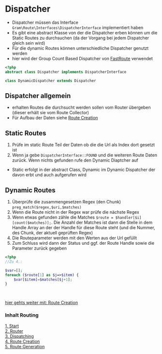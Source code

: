 # Dispatcher
- Dispatcher müssen das Interface ``Gram\Route\Interfaces\DispatcherInterface`` implementiert haben
- Es gibt eine abstract Klasse von der die Dispatcher erben können um die Static Routes zu durchsuchen (da der Vorgang bei jedem Dispatcher gleich sein wird)
- Für die dynamic Routes können unterschiedliche Dispatcher genutzt werden
- hier wird der Group Count Based Dispatcher von [FastRoute](http://nikic.github.io/2014/02/18/Fast-request-routing-using-regular-expressions.html) verwendet

````php
<?php
abstract class Dispatcher implements DispatcherInterface

class DynamicDispatcher extends Dispatcher
````

## Dispatcher allgemein
- erhalten Routes die durchsucht werden sollen vom Router übergeben (dieser erhält sie vom Route Collector)
- Für Aufbau der Daten siehe [Route Creation](routeCreation.md)

## Static Routes
1. Prüfe im static Route Teil der Daten ob die die Url als Index dort gesetzt ist
2. Wenn ja gebe ``DispatcherInterface::FOUND`` und die weiteren Route Daten zurück. Wenn nichts gefunden rufe den Dynamic Diaptcher auf
- Static erfolgt in der abstract Class, Dynamic im Dynamic Dispatcher der davon erbt und auch aufgerufen wird

## Dynamic Routes
1. Überprüfe die zusammengesetzen Regex (den Chunk) ``preg_match($regex,$uri,$matches)``
2. Wenn die Route nicht in der Regex war prüfe die nächste Regex
3. Wenn etwas gefunden zähle die Matches ``$route = $handler[$i][count($matches)];``. Die Anzahl der Matches ist dann die Stelle in dem Handle Array an der der Handle für diese Route steht (und die Nummer, des Chunk, der aktuell geprüften Regex)
4. Die Routeparameter werden mit den Werten aus der Url gefüllt
5. Zum Schluss wird dann der Status und ggf. der Route Handle sowie die Parameter zurück gegeben
````php
<?php
//Zu 4.:

$var=[];
foreach ($route[1] as $j=>$item) {
	$var[$item]=$matches[$j+1];
}
````

<br>

[hier gehts weiter mit: Route Creation](routeCreation.md)

### Inhalt Routing
[1. Start](index.md) <br>
[2. Router](router.md) <br>
[3. Dispatching](dispatching.md) <br>
[4. Route Creation](routeCreation.md) <br>
[5. Route Generation](routegeneration.md)